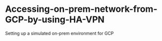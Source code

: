 # Accessing-on-prem-network-from-GCP-by-using-HA-VPN
Setting up a simulated on-prem environment for GCP

```
